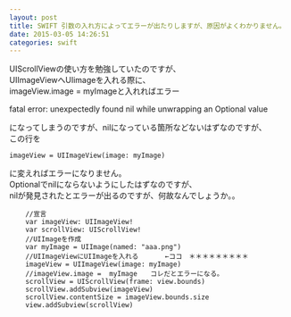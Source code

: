 ```yaml
---
layout: post
title: SWIFT 引数の入れ方によってエラーが出たりしますが、原因がよくわかりません。
date: 2015-03-05 14:26:51
categories: swift
---
```

<!-- {% raw %} -->
<p>UIScrollViewの使い方を勉強していたのですが、<br>
UIImageViewへUIimageを入れる際に、<br>
imageView.image =  myImageと入れればエラー</p>

<p>fatal error: unexpectedly found nil while unwrapping an Optional value</p>

<p>になってしまうのですが、nilになっている箇所などないはずなのですが、<br>
この行を</p>

<pre><code>imageView = UIImageView(image: myImage)
</code></pre>

<p>に変えればエラーになりません。<br>
Optionalでnilにならないようにしたはずなのですが、<br>
nilが発見されたとエラーが出るのですが、何故なんでしょうか。。</p>

<pre><code>    //宣言
    var imageView: UIImageView!
    var scrollView: UIScrollView!
    //UIImageを作成
    var myImage = UIImage(named: "aaa.png")
    //UIImageViewにUIImageを入れる　　　　←ココ　＊＊＊＊＊＊＊＊＊
    imageView = UIImageView(image: myImage)
    //imageView.image =  myImage　　コレだとエラーになる。
    scrollView = UIScrollView(frame: view.bounds)
    scrollView.addSubview(imageView)
    scrollView.contentSize = imageView.bounds.size
    view.addSubview(scrollView)
</code></pre>
<!-- {% endraw %} -->
